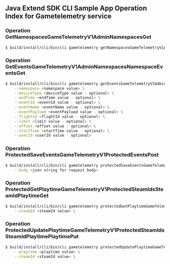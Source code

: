 ## Java Extend SDK CLI Sample App Operation Index for Gametelemetry service

### Operation GetNamespacesGameTelemetryV1AdminNamespacesGet

```sh
$ build/install/cli/bin/cli gametelemetry getNamespacesGameTelemetryV1AdminNamespacesGet
```

### Operation GetEventsGameTelemetryV1AdminNamespacesNamespaceEventsGet

```sh
$ build/install/cli/bin/cli gametelemetry getEventsGameTelemetryV1AdminNamespacesNamespaceEventsGet \
    --namespace <namespace value> \
    --deviceType <deviceType value - optional> \
    --endTime <endTime value - optional> \
    --eventId <eventId value - optional> \
    --eventName <eventName value - optional> \
    --eventPayload <eventPayload value - optional> \
    --flightId <flightId value - optional> \
    --limit <limit value - optional> \
    --offset <offset value - optional> \
    --startTime <startTime value - optional> \
    --userId <userId value - optional>
```

### Operation ProtectedSaveEventsGameTelemetryV1ProtectedEventsPost

```sh
$ build/install/cli/bin/cli gametelemetry protectedSaveEventsGameTelemetryV1ProtectedEventsPost \
    --body <json string for request body>
```

### Operation ProtectedGetPlaytimeGameTelemetryV1ProtectedSteamIdsSteamIdPlaytimeGet

```sh
$ build/install/cli/bin/cli gametelemetry protectedGetPlaytimeGameTelemetryV1ProtectedSteamIdsSteamIdPlaytimeGet \
    --steamId <steamId value> \

```

### Operation ProtectedUpdatePlaytimeGameTelemetryV1ProtectedSteamIdsSteamIdPlaytimePlaytimePut

```sh
$ build/install/cli/bin/cli gametelemetry protectedUpdatePlaytimeGameTelemetryV1ProtectedSteamIdsSteamIdPlaytimePlaytimePut \
    --playtime <playtime value> \
    --steamId <steamId value> \

```

